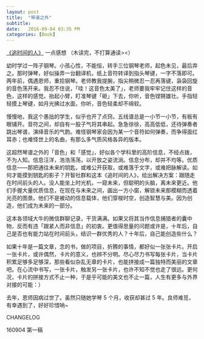 ```yaml
---
layout: post
title:  "琴谱之外"
subtitle: 
date:   2016-09-04 03:35 PM
categories: [Book]    
---
```



[《追时间的人》](https://book.douban.com/subject/26850526/) 一点感想 <!--more--> （木读完，不打算通读><） 

幼时学过一阵子钢琴。小孩心性，不能恒，转手三位钢琴老师，起色未见，最后弃之。那时弹琴，好似操弄一台翻译机，纸上音符转译到指头琴键，一字不落即可。两年前，偶遇恩师，重拾钢琴。老师教我提腕，指尖稍微忍一忍再落键，袅袅回旋的音色荡开来。我忍不住说，「哇！这音色太美了」，老师要我牢牢记住这样的音色，这样的感觉。抬起小臂，盯准琴键「砸」下去，你听，音色铿锵雄壮。手指轻轻摸上琴键，如月光拂过水面，你听，音色轻柔却不绵软。

慢慢地，我这个愚拙的学生，似乎也开了点窍。五线谱总是一小节一小节，有板有眼铺开。音符之间，却自有一股子气将其串起。急急徐徐，高高低低，还待弹奏者跳出琴谱，演绎音乐的气韵。难怪钢琴家会因为某一个音符如何弹奏，而争得面红耳赤；也难怪世上的名曲，有那么多气质风格各异的版本。

这超然琴谱之外的「音色」和「感觉」，好似各个学科里的高阶信息，不经点拨，不为人知。信息汪洋，浩浩荡荡，以开放之姿流淌。信息分布，却并不均等。优质信息——那把通往未来的钥匙，或难公开获取，或难落于文字，或难把脉解读。如何才能摸到钥匙的影子？开智社群和这本《追时间的人》，给出解决方案：跟随走在时间前头的人。没人能坐上时光机，一窥未来，但聪明的头脑，离未来更近。他们手握大量优质信息，在现在与未来之间，画出一方小窗，解锁未来那模糊而透着光亮的图景。他们不是被动的信息载体，他们穿梭时空，创造智慧与美。因为创造，他们成为未来的一部分。  

这本各领域大牛的微信群聊记录，干货满满。如果又将其当作信息捕猎者的囊中物，反而有违「跟紧人而非信息」的初衷。更值得思量的问题或许是，十年后，自己是否也有能力站在时间前头，结识一群优秀的人？十年后，自己能创造些什么？  

如果十年是一篇文章，念的书，做的项目，折腾的事情，都好似一张张卡片。开启一张卡片，或许偶然，卡片的意义，也辨不分明。尽心尽力书写每张卡片，当卡片积累足够多足够深，那些看似杂乱无章的卡片，也能拼接成一篇独特而美丽的文章吧。在心流中书写，一张卡片，触发另一张卡片，也许不知不觉也走了很远。更何况，卡片的拼接方式不止一种，于是乎可能的美文也不止一篇，人生有更多与外界对接的可能：）    

去年，恩师因病过世了。虽然只随她学琴 5 个月，收获却甚过 5 年。良师难觅，有幸遇到了，好好珍惜呐~ 

CHANGELOG  

160904 第一稿


